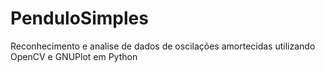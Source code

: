# PenduloSimples
Reconhecimento e analise de dados de oscilações amortecidas utilizando OpenCV e GNUPlot em Python
